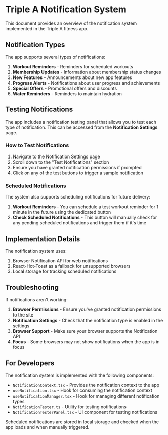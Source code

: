 # Triple A Notification System

This document provides an overview of the notification system implemented in the Triple A fitness app.

## Notification Types

The app supports several types of notifications:

1. **Workout Reminders** - Reminders for scheduled workouts
2. **Membership Updates** - Information about membership status changes
3. **New Features** - Announcements about new app features
4. **Progress Alerts** - Notifications about user progress and achievements
5. **Special Offers** - Promotional offers and discounts
6. **Water Reminders** - Reminders to maintain hydration

## Testing Notifications

The app includes a notification testing panel that allows you to test each type of notification. This can be accessed from the **Notification Settings** page.

### How to Test Notifications

1. Navigate to the Notification Settings page
2. Scroll down to the "Test Notifications" section
3. Ensure you have granted notification permissions if prompted
4. Click on any of the test buttons to trigger a sample notification

### Scheduled Notifications

The system also supports scheduling notifications for future delivery:

1. **Workout Reminders** - You can schedule a test workout reminder for 1 minute in the future using the dedicated button
2. **Check Scheduled Notifications** - This button will manually check for any pending scheduled notifications and trigger them if it's time

## Implementation Details

The notification system uses:

1. Browser Notification API for web notifications
2. React-Hot-Toast as a fallback for unsupported browsers
3. Local storage for tracking scheduled notifications

## Troubleshooting

If notifications aren't working:

1. **Browser Permissions** - Ensure you've granted notification permissions to the site
2. **Notification Settings** - Check that the notification type is enabled in the settings
3. **Browser Support** - Make sure your browser supports the Notification API
4. **Focus** - Some browsers may not show notifications when the app is in focus

## For Developers

The notification system is implemented with the following components:

- `NotificationContext.tsx` - Provides the notification context to the app
- `useNotification.tsx` - Hook for consuming the notification context
- `useNotificationManager.tsx` - Hook for managing different notification types
- `NotificationTester.ts` - Utility for testing notifications
- `NotificationTesterPanel.tsx` - UI component for testing notifications

Scheduled notifications are stored in local storage and checked when the app loads and when manually triggered. 